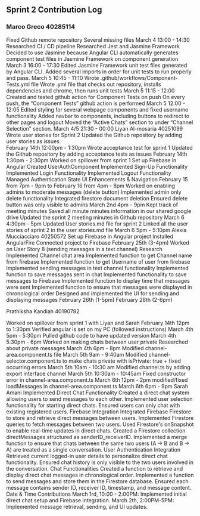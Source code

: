 ## Sprint 2 Contribution Log

### Marco Greco 40285114

Fixed Github remote repository
Several missing files
March 4
13:00 - 14:30
Researched CI / CD pipeline
Researched Jest and Jasmine Framework
Decided to use Jasmine because Angular CLI automatically generates component test files in Jasmine Framework on component generation
March 3
16:00 - 17:30
Edited Jasmine Framework unit test files generated by Angular CLI.
Added several imports in order for unit tests to run properly and pass.
March 5
10:45 - 11:10
Wrote .github/workflows/Component-Tests.yml file
Wrote .yml file that checks out repository, installs dependencies and chrome, then runs unit tests
March 5
11:15 - 12:00
Created and tested github action for Component Tests on push
On every push, the “Component Tests” github action is performed
March 5
12:00 - 12:05
Edited styling for several webpage components and fixed  username functionality
Added navbar to components, including buttons to redirect to other pages and logout
Moved the “Active Chats” section to under “Channel Selection” section.
March 4/5
21:30 - 00:00
Liyan Al-mosaria 40251099
Wrote user stories for Sprint 2
Updated the Github repository by adding user stories as issues.  
February 14th 
12:00pm - 1:30pm 
Wrote acceptance test for sprint 1
Updated the Github repository by adding acceptance tests as issues 
February 14th 
1:30pm - 2:30pm 
Worked on spillover from sprint 1
Set up Firebase in Angular 
Created UserAuthComponent 
Implemented Sign-Up Functionality
Implemented Login Functionality 
Implemented Logout Functionality 
Managed Authentication State 
UI Enhancements & Navigation
February 15 from 7pm - 9pm to February 16 from 4pm - 8pm 
Worked on enabling admins to moderate messages (delete button)
Implemented admin only delete functionality
Integrated firestore document deletion
Ensured delete button was only visible to admins
March 2nd
4pm - 9pm
Kept track of meeting minutes
Saved all minute minutes information in our shared google drive 
Updated the sprint 2 meeting minutes in Github repository
March 6
4:30pm - 5pm
Updated User stories.md file for sprint 2
Linked all the user stories of sprint 2 in the user stories.md file
March 6
5pm - 5:10pm
Alexia Mucciacciaro 40250572
Set up Firebase in Angular project
Installed AngularFire
Connected project to Firebase
February 25th (3-4pm)
Worked on User Story 8 (sending messages in a text channel)
Research
Implemented Channel chat area
Implemented function to get Channel name from firebase
Implemented function to get Username of user from firebase
Implemented sending messages in text channel functionality
Implemented function to save messages sent in chat
Implemented functionality to save messages to Firebase
Implemented function to display time that messages were sent
Implemented function to ensure that messages were displayed in chronological order
Designed and implemented the UI for sending and displaying messages
February 26th (1-5pm)
February 28th (2-6pm)

Prathiksha Kandiah 40190782

Worked on spillover from sprint 1 with Liyan and Sarah
February 14th
12pm to 1:30pm
Verified angular is set on my PC (followed instructions)
March 4th 
5pm - 5:30pm
Pulled github code to have updated version
March 4th
5:30pm - 6pm
Worked on making chats between user private
Researched about private messages
March 4th 
6pm - 8pm
Modified channel-area.component.ts file
March 5th
9am - 9:40am
Modified channel-selector.component.ts to make chats private with isPrivate: true + fixed occurring errors
March 5th
10am - 10:30 am
Modified channel.ts by adding export interface channel
March 5th
10:30am - 10:45am
Fixed constructor error in channel-area.component.ts
March 6th
12pm - 2pm
modified/fixed loadMessages in channel-area.component.ts
March 6th
6pm - 9pm
Sarah Amani
Implemented Direct Chat Functionality
Created a direct chat system allowing users to send messages to each other.
Implemented user selection functionality for starting direct chats.
Ensured users can only chat with existing registered users.
Firebase Integration
Integrated Firebase Firestore to store and retrieve direct messages between users.
Implemented Firestore queries to fetch messages between two users.
Used Firestore's onSnapshot to enable real-time updates in direct chats.
Created a Firestore collection directMessages structured as senderID_receiverID.
Implemented a merge function to ensure that chats between the same two users (A → B and B → A) are treated as a single conversation.
User Authentication Integration
Retrieved current logged-in user details to personalize direct chat functionality.
Ensured chat history is only visible to the two users involved in the conversation.
Chat Functionalities
Created a function to retrieve and display direct chat messages in chronological order.
Implemented a function to send messages and store them in the Firestore database.
Ensured each message contains sender ID, receiver ID, timestamp, and message content.
Date & Time Contributions
March 1rd, 10:00 - 2:00PM: Implemented initial direct chat setup and Firebase integration.
March 2th, 2:00PM-5PM: Implemented message retrieval, sending, and UI updates.





